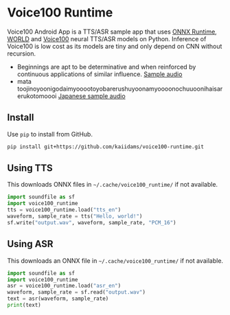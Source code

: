 # Voice100 Runtime

Voice100 Android App is a TTS/ASR sample app that uses
[ONNX Runtime](https://github.com/microsoft/onnxruntime/),
[WORLD](https://github.com/mmorise/World)
and [Voice100](https://github.com/kaiidams/voice100) neural TTS/ASR models
on Python.
Inference of Voice100 is low cost as its models are tiny and only depend
on CNN without recursion.

- Beginnings are apt to be determinative and when reinforced 
by continuous applications of similar influence. [Sample audio](sample.wav)
- mata toojinoyoonigodaimyooootoyobarerushuyoonamyoooonochuuoonihaisarerukotomoooi
[Japanese sample audio](sample_ja.wav)

## Install

Use `pip` to install from GitHub.

```sh
pip install git+https://github.com/kaiidams/voice100-runtime.git
```

## Using TTS

This downloads ONNX files in `~/.cache/voice100_runtime/` if not
available.

```python
import soundfile as sf
import voice100_runtime
tts = voice100_runtime.load("tts_en")
waveform, sample_rate = tts("Hello, world!")
sf.write("output.wav", waveform, sample_rate, "PCM_16")
```

## Using ASR

This downloads an ONNX file in `~/.cache/voice100_runtime/` if not
available.

```python
import soundfile as sf
import voice100_runtime
asr = voice100_runtime.load("asr_en")
waveform, sample_rate = sf.read("output.wav")
text = asr(waveform, sample_rate)
print(text)
```
